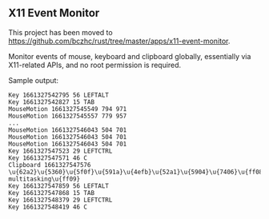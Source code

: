 ## X11 Event Monitor

This project has been moved to https://github.com/bczhc/rust/tree/master/apps/x11-event-monitor.

Monitor events of mouse, keyboard and
clipboard globally, essentially via X11-related APIs,
and no root permission is required.

Sample output:
```text
Key 1661327542795 56 LEFTALT
Key 1661327542827 15 TAB
MouseMotion 1661327545549 794 971
MouseMotion 1661327545557 779 957
...
MouseMotion 1661327546043 504 701
MouseMotion 1661327546043 504 701
MouseMotion 1661327546043 504 701
Key 1661327547523 29 LEFTCTRL
Key 1661327547571 46 C
Clipboard 1661327547576 \u{62a2}\u{5360}\u{5f0f}\u{591a}\u{4efb}\u{52a1}\u{5904}\u{7406}\u{ff08}Preemptive multitasking\u{ff09}
Key 1661327547859 56 LEFTALT
Key 1661327547868 15 TAB
Key 1661327548379 29 LEFTCTRL
Key 1661327548419 46 C
```